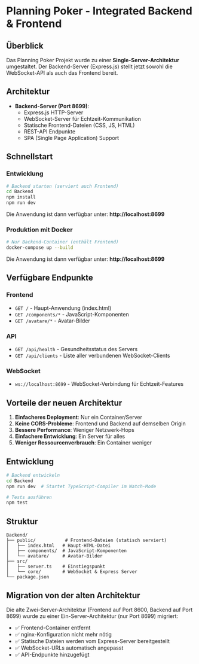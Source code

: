 # Planning Poker - Integrated Backend & Frontend

## Überblick

Das Planning Poker Projekt wurde zu einer **Single-Server-Architektur** umgestaltet. Der Backend-Server (Express.js) stellt jetzt sowohl die WebSocket-API als auch das Frontend bereit.

## Architektur

- **Backend-Server (Port 8699)**:
  - Express.js HTTP-Server
  - WebSocket-Server für Echtzeit-Kommunikation
  - Statische Frontend-Dateien (CSS, JS, HTML)
  - REST-API Endpunkte
  - SPA (Single Page Application) Support

## Schnellstart

### Entwicklung

```bash
# Backend starten (serviert auch Frontend)
cd Backend
npm install
npm run dev
```

Die Anwendung ist dann verfügbar unter: **http://localhost:8699**

### Produktion mit Docker

```bash
# Nur Backend-Container (enthält Frontend)
docker-compose up --build
```

Die Anwendung ist dann verfügbar unter: **http://localhost:8699**

## Verfügbare Endpunkte

### Frontend
- `GET /` - Haupt-Anwendung (index.html)
- `GET /components/*` - JavaScript-Komponenten
- `GET /avatare/*` - Avatar-Bilder

### API
- `GET /api/health` - Gesundheitsstatus des Servers
- `GET /api/clients` - Liste aller verbundenen WebSocket-Clients

### WebSocket
- `ws://localhost:8699` - WebSocket-Verbindung für Echtzeit-Features

## Vorteile der neuen Architektur

1. **Einfacheres Deployment**: Nur ein Container/Server
2. **Keine CORS-Probleme**: Frontend und Backend auf demselben Origin
3. **Bessere Performance**: Weniger Netzwerk-Hops
4. **Einfachere Entwicklung**: Ein Server für alles
5. **Weniger Ressourcenverbrauch**: Ein Container weniger

## Entwicklung

```bash
# Backend entwickeln
cd Backend
npm run dev  # Startet TypeScript-Compiler im Watch-Mode

# Tests ausführen
npm test
```

## Struktur

```
Backend/
├── public/           # Frontend-Dateien (statisch serviert)
│   ├── index.html   # Haupt-HTML-Datei
│   ├── components/  # JavaScript-Komponenten
│   └── avatare/     # Avatar-Bilder
├── src/
│   ├── server.ts    # Einstiegspunkt
│   └── core/        # WebSocket & Express Server
└── package.json
```

## Migration von der alten Architektur

Die alte Zwei-Server-Architektur (Frontend auf Port 8600, Backend auf Port 8699) wurde zu einer Ein-Server-Architektur (nur Port 8699) migriert:

- ✅ Frontend-Container entfernt
- ✅ nginx-Konfiguration nicht mehr nötig
- ✅ Statische Dateien werden vom Express-Server bereitgestellt
- ✅ WebSocket-URLs automatisch angepasst
- ✅ API-Endpunkte hinzugefügt
